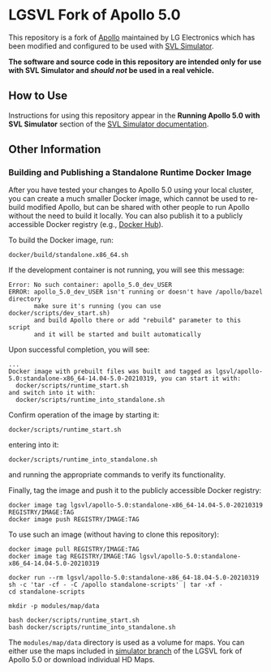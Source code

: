 # LGSVL Fork of Apollo 5.0
This repository is a fork of [Apollo](https://github.com/ApolloAuto/apollo) maintained by LG Electronics which has been modified and configured to be used with [SVL Simulator](https://github.com/lgsvl/simulator).

**The software and source code in this repository are intended only for use with SVL Simulator and *should not* be used in a real vehicle.**

## How to Use

Instructions for using this repository appear in the **Running Apollo 5.0 with SVL Simulator** section of the [SVL Simulator documentation](https://www.svlsimulator.com/docs/installation-guide/system-under-test/apollo5-0-instructions.md).


## Other Information
### Building and Publishing a Standalone Runtime Docker Image

After you have tested your changes to Apollo 5.0 using your local cluster, you can create a much smaller Docker image, which cannot be used to re-build modified Apollo, but can be shared with other people to run Apollo without the need to build it locally. You can also publish it to a publicly accessible Docker registry (e.g., [Docker Hub](https://hub.docker.com/)).

To build the Docker image, run:

``` console
docker/build/standalone.x86_64.sh
```

If the development container is not running, you will see this message:
```console
Error: No such container: apollo_5.0_dev_USER
ERROR: apollo_5.0_dev_USER isn't running or doesn't have /apollo/bazel directory
       make sure it's running (you can use docker/scripts/dev_start.sh)
       and build Apollo there or add "rebuild" parameter to this script
       and it will be started and built automatically
```

Upon successful completion, you will see:

```console
...
Docker image with prebuilt files was built and tagged as lgsvl/apollo-5.0:standalone-x86_64-14.04-5.0-20210319, you can start it with:
  docker/scripts/runtime_start.sh
and switch into it with:
  docker/scripts/runtime_into_standalone.sh
```

Confirm operation of the image by starting it:

```console
docker/scripts/runtime_start.sh
```

entering into it:

```console
docker/scripts/runtime_into_standalone.sh
```

and running the appropriate commands to verify its functionality.

Finally, tag the image and push it to the publicly accessible Docker registry:

```console
docker image tag lgsvl/apollo-5.0:standalone-x86_64-14.04-5.0-20210319 REGISTRY/IMAGE:TAG
docker image push REGISTRY/IMAGE:TAG
```

To use such an image (without having to clone this repository):

```console
docker image pull REGISTRY/IMAGE:TAG
docker image tag REGISTRY/IMAGE:TAG lgsvl/apollo-5.0:standalone-x86_64-14.04-5.0-20210319

docker run --rm lgsvl/apollo-5.0:standalone-x86_64-18.04-5.0-20210319 sh -c 'tar -cf - -C /apollo standalone-scripts' | tar -xf -
cd standalone-scripts

mkdir -p modules/map/data

bash docker/scripts/runtime_start.sh
bash docker/scripts/runtime_into_standalone.sh
```

The `modules/map/data` directory is used as a volume for maps. You can either use the maps included in [simulator branch](https://github.com/lgsvl/apollo-5.0/tree/simulator/modules/map/data) of the LGSVL fork of Apollo 5.0 or download individual HD Maps.
